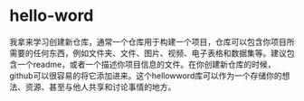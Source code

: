 # hello-word
我拿来学习创建新仓库，通常一个仓库用于构建一个项目，仓库可以包含你项目所需要的任何东西，例如文件夹、文件、图片、视频、电子表格和数据集等。建议包含一个readme，或者一个描述你项目信息的文件。在你创建新仓库的时候，github可以很容易的将它添加进来。这个hellowword库可以作为一个存储你的想法、资源、甚至与他人共享和讨论事情的地方。
